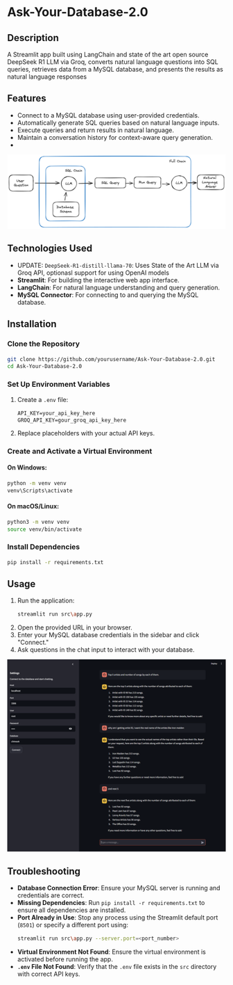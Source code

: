# Ask-Your-Database-2.0

## Description
A Streamlit app built using LangChain and state of the art open source DeepSeek R1 LLM via Groq, converts natural language questions into SQL queries, retrieves data from a MySQL database, and presents the results as natural language responses

## Features
- Connect to a MySQL database using user-provided credentials.
- Automatically generate SQL queries based on natural language inputs.
- Execute queries and return results in natural language.
- Maintain a conversation history for context-aware query generation.
- 
![alt text](https://github.com/sahilbishnoi26/Ask-Your-Database-2.0/blob/main/docs/mysql-chains.png)

## Technologies Used
- UPDATE: `DeepSeek-R1-distill-llama-70`: Uses State of the Art LLM via Groq API, optionasl support for using OpenAI models
- **Streamlit**: For building the interactive web app interface.
- **LangChain**: For natural language understanding and query generation.
- **MySQL Connector**: For connecting to and querying the MySQL database.
  
## Installation

### Clone the Repository
```bash
git clone https://github.com/yourusername/Ask-Your-Database-2.0.git
cd Ask-Your-Database-2.0
```

### Set Up Environment Variables
1. Create a `.env` file:
   ```plaintext
   API_KEY=your_api_key_here
   GROQ_API_KEY=gour_groq_api_key_here
   ```
2. Replace placeholders with your actual API keys.

### Create and Activate a Virtual Environment
#### On Windows:
```bash
python -m venv venv
venv\Scripts\activate
```

#### On macOS/Linux:
```bash
python3 -m venv venv
source venv/bin/activate
```

### Install Dependencies
```bash
pip install -r requirements.txt
```

## Usage
1. Run the application:
   ```bash
   streamlit run src\app.py
   ```
2. Open the provided URL in your browser.
3. Enter your MySQL database credentials in the sidebar and click "Connect."
4. Ask questions in the chat input to interact with your database.

![alt text](https://github.com/sahilbishnoi26/Ask-Your-Database-2.0/blob/main/docs/pic1.png)


## Troubleshooting
- **Database Connection Error**: Ensure your MySQL server is running and credentials are correct.
- **Missing Dependencies**: Run `pip install -r requirements.txt` to ensure all dependencies are installed.
- **Port Already in Use**: Stop any process using the Streamlit default port (`8501`) or specify a different port using:
  ```bash
  streamlit run src\app.py --server.port=<port_number>
  ```
- **Virtual Environment Not Found**: Ensure the virtual environment is activated before running the app.
- **`.env` File Not Found**: Verify that the `.env` file exists in the `src` directory with correct API keys.
